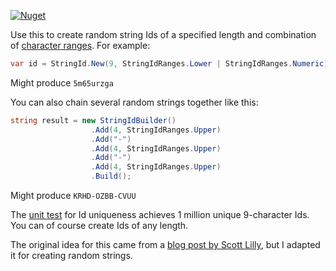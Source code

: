 [![Nuget](https://img.shields.io/nuget/v/AO.StringId)](https://www.nuget.org/packages/AO.StringId/)

Use this to create random string Ids of a specified length and combination of [character ranges](https://github.com/adamfoneil/StringId/blob/master/StringId/StringIdBuilder.cs#L10-L16). For example:

```csharp
var id = StringId.New(9, StringIdRanges.Lower | StringIdRanges.Numeric);
```
Might produce `5m65urzga`

You can also chain several random strings together like this:

```csharp
string result = new StringIdBuilder()
                  .Add(4, StringIdRanges.Upper)
                  .Add("-")
                  .Add(4, StringIdRanges.Upper)
                  .Add("-")
                  .Add(4, StringIdRanges.Upper)
                  .Build();
```
Might produce `KRHD-OZBB-CVUU`

The [unit test](https://github.com/adamfoneil/StringId/blob/master/Testing/StringIdTests.cs#L11) for Id uniqueness achieves 1 million unique 9-character Ids. You can of course create Ids of any length.

The original idea for this came from a [blog post by Scott Lilly](https://scottlilly.com/create-better-random-numbers-in-c/), but I adapted it for creating random strings.

